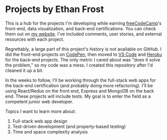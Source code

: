 # Projects by Ethan Frost

This is a hub for the projects I'm developing while earning [freeCodeCamp](https://about.freecodecamp.org/)'s front-end, data visualization, and back-end certifications. You can check them out on [my website](https://www.ethan-frost.com/). I've included comments, user stories, and external resources with each project.

Regrettably, a large part of this project's history is not available on GitHub. I did the front-end projects on [CodePen](https://codepen.io/), then moved to [VS Code](https://code.visualstudio.com/) and [Heroku](https://www.heroku.com/) for the back-end projects. The only metric I cared about was "does it solve the problem," so my code was a mess. I created this repository after I'd cleaned it up a bit.

In the weeks to follow, I'll be working through the full-stack web apps for the back-end certification (and probably doing more refactoring). I'll be using React/Redux on the front end, Express and MongoDB on the back end. These projects will include tests. My goal is to enter the field as a competent junior web developer.

Topics I want to learn more about:

1. Full-stack web app design
2. Test-driven development (and property-based testing)
3. Time and space complexity analysis
